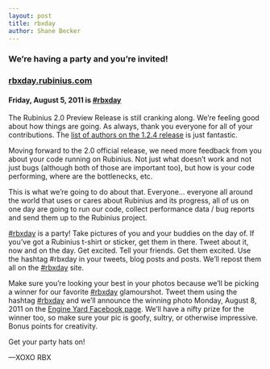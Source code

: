 ```yaml
---
layout: post
title: rbxday
author: Shane Becker
---
```


### We&rsquo;re having a party and you&rsquo;re invited!

### [rbxday.rubinius.com](http://rbxday.rubinius.com)

#### Friday, August 5, 2011 is [#rbxday](http://rbxday.rubinius.com)

The Rubinius 2.0 Preview Release is still cranking along. We&rsquo;re feeling good about how things are going. As always, thank you everyone for all of your contributions. The [list of authors on the 1.2.4 release](http://rubinius.com/releases/1.2.4/#authors "Rubinius : Use Ruby&#8482;") is just fantastic.

Moving forward to the 2.0 official release, we need more feedback from you about your code running on Rubinius. Not just what doesn&rsquo;t work and not just bugs (although both of those are important too), but how is your code performing, where are the bottlenecks, etc.

This is what we&rsquo;re going to do about that. Everyone... everyone all around the world that uses or cares about Rubinius and its progress, all of us on one day are going to run our code, collect performance data / bug reports and send them up to the Rubinius project.

[#rbxday](https://twitter.com/#!/search/%23rbxday) is a party! Take pictures of you and your buddies on the day of. If you&rsquo;ve got a Rubinius t-shirt or sticker, get them in there. Tweet about it, now and on the day. Get excited. Tell your friends. Get them excited. Use the hashtag #rbxday in your tweets, blog posts and posts. We&rsquo;ll repost them all on the [#rbxday](http://rbxday.rubinius.com) site.

Make sure you&rsquo;re looking your best in your photos because we&rsquo;ll be picking a winner for our favorite [#rbxday](https://twitter.com/#!/search/%23rbxday "#rbxday search on Twitter") glamourshot. Tweet them using the hashtag [#rbxday](https://twitter.com/#!/search/%23rbxday "#rbxday search on Twitter") and we&rsquo;ll announce the winning photo Monday, August 8, 2011 on the [Engine Yard Facebook page](http://facebook.com/engineyard). We&rsquo;ll have a nifty prize for the winner too, so make sure your pic is goofy, sultry, or otherwise impressive. Bonus points for creativity.

Get your party hats on!

&mdash;XOXO RBX
